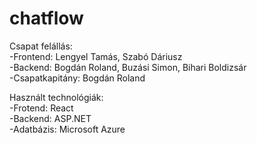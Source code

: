 # chatflow

Csapat felállás:  
	-Frontend: Lengyel Tamás, Szabó Dáriusz  
	-Backend: Bogdán Roland, Buzási Simon, Bihari Boldizsár  
	-Csapatkapitány: Bogdán Roland  
  
Használt technológiák:  
	-Frotend: React  
	-Backend: ASP.NET  
	-Adatbázis: Microsoft Azure  